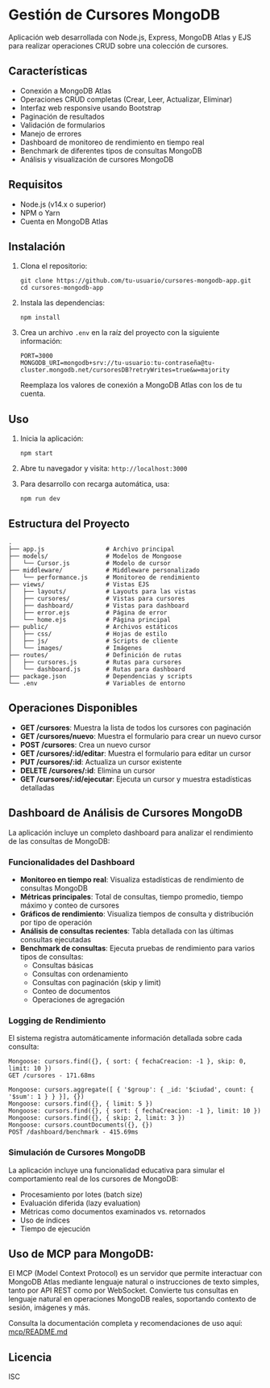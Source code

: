 # Gestión de Cursores MongoDB

Aplicación web desarrollada con Node.js, Express, MongoDB Atlas y EJS para realizar operaciones CRUD sobre una colección de cursores.

## Características

- Conexión a MongoDB Atlas
- Operaciones CRUD completas (Crear, Leer, Actualizar, Eliminar)
- Interfaz web responsive usando Bootstrap
- Paginación de resultados
- Validación de formularios
- Manejo de errores
- Dashboard de monitoreo de rendimiento en tiempo real
- Benchmark de diferentes tipos de consultas MongoDB
- Análisis y visualización de cursores MongoDB

## Requisitos

- Node.js (v14.x o superior)
- NPM o Yarn
- Cuenta en MongoDB Atlas

## Instalación

1. Clona el repositorio:
   ```
   git clone https://github.com/tu-usuario/cursores-mongodb-app.git
   cd cursores-mongodb-app
   ```

2. Instala las dependencias:
   ```
   npm install
   ```

3. Crea un archivo `.env` en la raíz del proyecto con la siguiente información:
   ```
   PORT=3000
   MONGODB_URI=mongodb+srv://tu-usuario:tu-contraseña@tu-cluster.mongodb.net/cursoresDB?retryWrites=true&w=majority
   ```
   
   Reemplaza los valores de conexión a MongoDB Atlas con los de tu cuenta.

## Uso

1. Inicia la aplicación:
   ```
   npm start
   ```

2. Abre tu navegador y visita: `http://localhost:3000`

3. Para desarrollo con recarga automática, usa:
   ```
   npm run dev
   ```

## Estructura del Proyecto

```
.
├── app.js                 # Archivo principal
├── models/                # Modelos de Mongoose
│   └── Cursor.js          # Modelo de cursor
├── middleware/            # Middleware personalizado
│   └── performance.js     # Monitoreo de rendimiento
├── views/                 # Vistas EJS
│   ├── layouts/           # Layouts para las vistas
│   ├── cursores/          # Vistas para cursores
│   ├── dashboard/         # Vistas para dashboard
│   ├── error.ejs          # Página de error
│   └── home.ejs           # Página principal
├── public/                # Archivos estáticos
│   ├── css/               # Hojas de estilo
│   ├── js/                # Scripts de cliente
│   └── images/            # Imágenes
├── routes/                # Definición de rutas
│   ├── cursores.js        # Rutas para cursores
│   └── dashboard.js       # Rutas para dashboard
├── package.json           # Dependencias y scripts
└── .env                   # Variables de entorno
```

## Operaciones Disponibles

- **GET /cursores**: Muestra la lista de todos los cursores con paginación
- **GET /cursores/nuevo**: Muestra el formulario para crear un nuevo cursor
- **POST /cursores**: Crea un nuevo cursor
- **GET /cursores/:id/editar**: Muestra el formulario para editar un cursor
- **PUT /cursores/:id**: Actualiza un cursor existente
- **DELETE /cursores/:id**: Elimina un cursor
- **GET /cursores/:id/ejecutar**: Ejecuta un cursor y muestra estadísticas detalladas

## Dashboard de Análisis de Cursores MongoDB

La aplicación incluye un completo dashboard para analizar el rendimiento de las consultas de MongoDB:

### Funcionalidades del Dashboard

- **Monitoreo en tiempo real**: Visualiza estadísticas de rendimiento de consultas MongoDB
- **Métricas principales**: Total de consultas, tiempo promedio, tiempo máximo y conteo de cursores
- **Gráficos de rendimiento**: Visualiza tiempos de consulta y distribución por tipo de operación
- **Análisis de consultas recientes**: Tabla detallada con las últimas consultas ejecutadas
- **Benchmark de consultas**: Ejecuta pruebas de rendimiento para varios tipos de consultas:
  - Consultas básicas
  - Consultas con ordenamiento
  - Consultas con paginación (skip y limit)
  - Conteo de documentos
  - Operaciones de agregación

### Logging de Rendimiento

El sistema registra automáticamente información detallada sobre cada consulta:

```
Mongoose: cursors.find({}, { sort: { fechaCreacion: -1 }, skip: 0, limit: 10 })
GET /cursores - 171.68ms

Mongoose: cursors.aggregate([ { '$group': { _id: '$ciudad', count: { '$sum': 1 } } }], {})
Mongoose: cursors.find({}, { limit: 5 })
Mongoose: cursors.find({}, { sort: { fechaCreacion: -1 }, limit: 10 })
Mongoose: cursors.find({}, { skip: 2, limit: 3 })
Mongoose: cursors.countDocuments({}, {})
POST /dashboard/benchmark - 415.69ms
```

### Simulación de Cursores MongoDB

La aplicación incluye una funcionalidad educativa para simular el comportamiento real de los cursores de MongoDB:

- Procesamiento por lotes (batch size)
- Evaluación diferida (lazy evaluation)
- Métricas como documentos examinados vs. retornados
- Uso de índices
- Tiempo de ejecución

## Uso de MCP para MongoDB:

El MCP (Model Context Protocol) es un servidor que permite interactuar con MongoDB Atlas mediante lenguaje natural o instrucciones de texto simples, tanto por API REST como por WebSocket. Convierte tus consultas en lenguaje natural en operaciones MongoDB reales, soportando contexto de sesión, imágenes y más.

Consulta la documentación completa y recomendaciones de uso aquí: [mcp/README.md](mcp/README.md)

## Licencia

ISC 